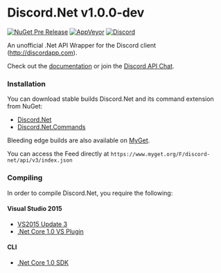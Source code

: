 # Discord.Net v1.0.0-dev
[![NuGet Pre Release](https://img.shields.io/nuget/vpre/Discord.Net.svg?maxAge=2592000?style=plastic)](https://www.nuget.org/packages/Discord.Net) [![AppVeyor](https://img.shields.io/appveyor/ci/foxbot/discord-net.svg?maxAge=2592000?style=plastic)](https://ci.appveyor.com/project/foxbot/discord-net/) [![Discord](https://discordapp.com/api/servers/81384788765712384/widget.png)](https://discord.gg/0SBTUU1wZTYLhAAW)

An unofficial .Net API Wrapper for the Discord client (http://discordapp.com).

Check out the [documentation](http://rtd.discord.foxbot.me/en/docs-dev/index.html) or join the [Discord API Chat](https://discord.gg/0SBTUU1wZTVjAMPx).

### Installation
You can download stable builds Discord.Net and its command extension from NuGet:
- [Discord.Net](https://www.nuget.org/packages/Discord.Net/)
- [Discord.Net.Commands](https://www.nuget.org/packages/Discord.Net.Commands/)

Bleeding edge builds are also available on [MyGet](https://www.myget.org/feed/Packages/discord-net).

You can access the Feed directly at `https://www.myget.org/F/discord-net/api/v3/index.json`

### Compiling
In order to compile Discord.Net, you require the following:

#### Visual Studio 2015
- [VS2015 Update 3](https://www.microsoft.com/net/core#windows)
- [.Net Core 1.0 VS Plugin](https://www.microsoft.com/net/core#windows)

#### CLI
- [.Net Core 1.0 SDK](https://www.microsoft.com/net/core)
